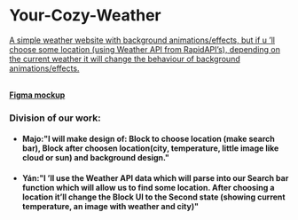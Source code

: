 # Your-Cozy-Weather

<p><u> A simple weather website with background animations/effects, but if u ’ll choose some location (using Weather API from RapidAPI’s), depending on the current weather it will change the behaviour of background animations/effects. </u></p>
<br/>
<a href="https://www.figma.com/file/UspwXFmr15akQ2tFMfpSGy/Untitled?node-id=0%3A1"><b>Figma mockup</B></a>
<h3>Division of our work:</h3>
<ul>
  <li><h4>Majo:"I will make design of:  Block to choose location (make search bar), Block after
choosen location(city, temperature, little image like cloud or sun) and background design."</h4></li>
  <li><h4>Yán:"I ’ll use the Weather API data which will parse into our Search bar function which will allow us to find some location. After choosing a location it’ll change the Block UI to the Second state (showing current temperature, an image with weather and city)" </h4></li>
</ul>
